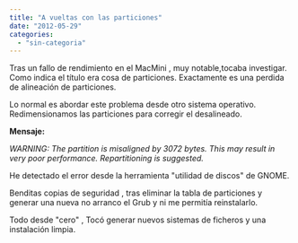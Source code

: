 ```yaml
---
title: "A vueltas con las particiones"
date: "2012-05-29"
categories: 
  - "sin-categoria"
---
```


Tras un fallo de rendimiento en el MacMini , muy notable,tocaba investigar. Como indica el título era cosa de particiones. Exactamente es una perdida de alineación de particiones.

Lo normal es abordar este problema desde otro sistema operativo. Redimensionamos las particiones para corregir el desalineado.

**Mensaje:**

_WARNING: The partition is misaligned by 3072 bytes. This may result in very poor performance. Repartitioning is suggested._

He detectado el error desde la herramienta "utilidad de discos" de GNOME.

Benditas copias de seguridad , tras eliminar la tabla de particiones y generar una nueva no arranco el Grub y ni me permitía reinstalarlo.

Todo desde "cero" , Tocó generar nuevos sistemas de ficheros y una instalación limpia.
